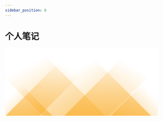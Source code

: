 ```yaml
---
sidebar_position: 0
---
```


# 个人笔记

![Rect Light](https://raw.githubusercontent.com/TransonQ/image-share/main/img/202404102035505.svg)
